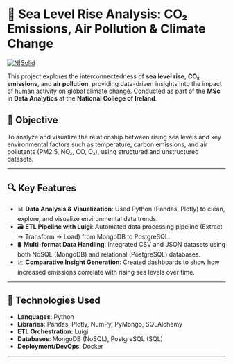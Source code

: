 # 🌊 Sea Level Rise Analysis: CO₂ Emissions, Air Pollution & Climate Change

[![N|Solid](https://fiverr-res.cloudinary.com/images/q_auto,f_auto/gigs/290414739/original/92ff23f0734314bd73211ac89798eaa286b756ea/do-python-programming-projects-in-numpy-pycharm-pandas-jupyter-notebook.png)]()
<!-- [![N|Solid](https://cdn-images-1.medium.com/max/1200/1*6j17ZDuywkKu7TOa2yvAKg.png)]() -->

This project explores the interconnectedness of **sea level rise**, **CO₂ emissions**, and **air pollution**, providing data-driven insights into the impact of human activity on global climate change. Conducted as part of the **MSc in Data Analytics** at the **National College of Ireland**.

## 📌 Objective

To analyze and visualize the relationship between rising sea levels and key environmental factors such as temperature, carbon emissions, and air pollutants (PM2.5, NO₂, CO, O₃), using structured and unstructured datasets.

---

## 🔍 Key Features

- 📊 **Data Analysis & Visualization**: Used Python (Pandas, Plotly) to clean, explore, and visualize environmental data trends.
- 🗃️ **ETL Pipeline with Luigi**: Automated data processing pipeline (Extract → Transform → Load) from MongoDB to PostgreSQL.
- 🛢️ **Multi-format Data Handling**: Integrated CSV and JSON datasets using both NoSQL (MongoDB) and relational (PostgreSQL) databases.
- 📈 **Comparative Insight Generation**: Created dashboards to show how increased emissions correlate with rising sea levels over time.

---

## 🧰 Technologies Used

- **Languages**: Python
- **Libraries**: Pandas, Plotly, NumPy, PyMongo, SQLAlchemy
- **ETL Orchestration**: Luigi
- **Databases**: MongoDB (NoSQL), PostgreSQL (SQL)
- **Deployment/DevOps**: Docker

---
